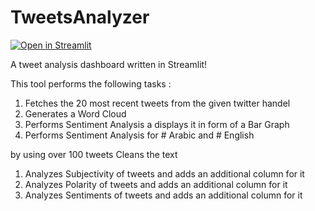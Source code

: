 # TweetsAnalyzer
[![Open in Streamlit](https://static.streamlit.io/badges/streamlit_badge_black_white.svg)](https://share.streamlit.io/amedtamimi/tweetsanalyzer/main/mainPage.py)

A tweet analysis dashboard written in Streamlit!


This tool performs the following tasks :
 1. Fetches the 20 most recent tweets from the given twitter handel
 2. Generates a Word Cloud
 3. Performs Sentiment Analysis a displays it in form of a Bar Graph 
 4. Performs Sentiment Analysis for # Arabic and # English 

by using over 100 tweets
Cleans the text
  1. Analyzes Subjectivity of tweets and adds an additional column for it
  2. Analyzes Polarity of tweets and adds an additional column for it
  3. Analyzes Sentiments of tweets and adds an additional column for it

